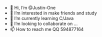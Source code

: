 - 👋 Hi, I’m @Justin-One
- 👀 I’m interested in make friends and study
- 🌱 I’m currently learning C/Java
- 💞️ I’m looking to collaborate on ...
- 📫 How to reach me QQ 594877164

<!---
Justin-One/Justin-One is a ✨ special ✨ repository because its `README.md` (this file) appears on your GitHub profile.
You can click the Preview link to take a look at your changes.
--->
